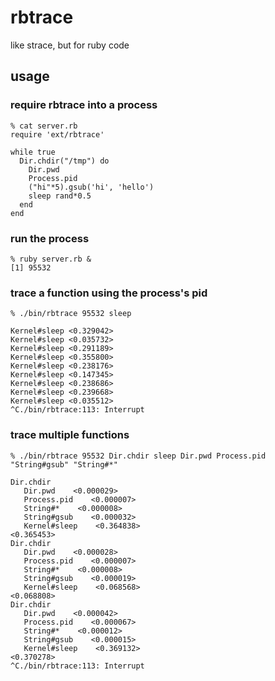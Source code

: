 # rbtrace

like strace, but for ruby code

## usage

### require rbtrace into a process

    % cat server.rb
    require 'ext/rbtrace'

    while true
      Dir.chdir("/tmp") do
        Dir.pwd
        Process.pid
        ("hi"*5).gsub('hi', 'hello')
        sleep rand*0.5
      end
    end

### run the process

    % ruby server.rb &
    [1] 95532

### trace a function using the process's pid

    % ./bin/rbtrace 95532 sleep

    Kernel#sleep <0.329042>
    Kernel#sleep <0.035732>
    Kernel#sleep <0.291189>
    Kernel#sleep <0.355800>
    Kernel#sleep <0.238176>
    Kernel#sleep <0.147345>
    Kernel#sleep <0.238686>
    Kernel#sleep <0.239668>
    Kernel#sleep <0.035512>
    ^C./bin/rbtrace:113: Interrupt

### trace multiple functions

    % ./bin/rbtrace 95532 Dir.chdir sleep Dir.pwd Process.pid "String#gsub" "String#*"

    Dir.chdir
       Dir.pwd    <0.000029>
       Process.pid    <0.000007>
       String#*    <0.000008>
       String#gsub    <0.000032>
       Kernel#sleep    <0.364838>
    <0.365453>
    Dir.chdir
       Dir.pwd    <0.000028>
       Process.pid    <0.000007>
       String#*    <0.000008>
       String#gsub    <0.000019>
       Kernel#sleep    <0.068568>
    <0.068808>
    Dir.chdir
       Dir.pwd    <0.000042>
       Process.pid    <0.000067>
       String#*    <0.000012>
       String#gsub    <0.000015>
       Kernel#sleep    <0.369132>
    <0.370278>
    ^C./bin/rbtrace:113: Interrupt

